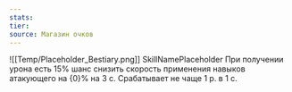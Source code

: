 ```yaml
---
stats: 
tier: 
source: Магазин очков
---
```

![[Temp/Placeholder_Bestiary.png]]
SkillNamePlaceholder
При получении урона есть 15% шанс снизить скорость применения навыков атакующего на {0}% на 3 с. Срабатывает не чаще 1 р. в 1 с.
